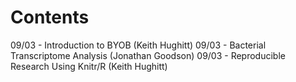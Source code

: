 Contents
========
09/03 - Introduction to BYOB (Keith Hughitt)
09/03 - Bacterial Transcriptome Analysis (Jonathan Goodson)
09/03 - Reproducible Research Using Knitr/R (Keith Hughitt)

